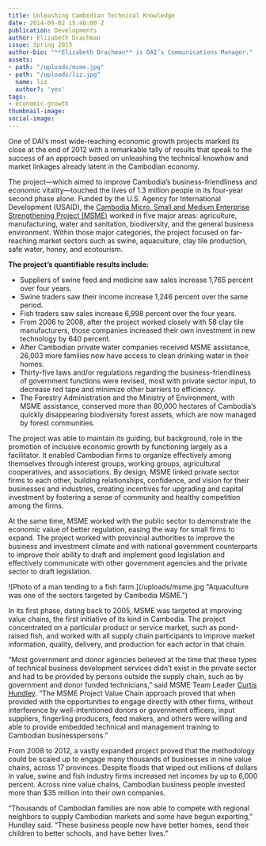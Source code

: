 ```yaml
---
title: Unleashing Cambodian Technical Knowledge
date: 2014-09-02 15:46:00 Z
publication: Developments
author: Elizabeth Drachman
issue: Spring 2013
author-bio: "**Elizabeth Drachman** is DAI’s Communications Manager."
assets:
- path: "/uploads/msme.jpg"
- path: "/uploads/liz.jpg"
  name: liz
  author?: 'yes'
tags:
- economic-growth
thumbnail-image:
social-image:
---
```


<p>One of DAI’s most wide-reaching economic growth projects marked its close at the end of 2012 with a remarkable tally of results that speak to the success of an approach based on unleashing the technical knowhow and market linkages already latent in the Cambodian economy.</p>


  <p>The project—which aimed to improve Cambodia’s business-friendliness and economic vitality—touched the lives of 1.3 million people in its four-year second phase alone. Funded by the U.S. Agency for International Development (USAID), the <a href="http://dai.com/our-work/projects/cambodia%E2%80%94micro-small-and-medium-enterprises-strengthening-2-project-msme-1-and-2">Cambodia Micro, Small and Medium Enterprise Strengthening Project (MSME)</a> worked in five major areas: agriculture, manufacturing, water and sanitation, biodiversity, and the general business environment. Within those major categories, the project focused on far-reaching market sectors such as swine, aquaculture, clay tile production, safe water, honey, and ecotourism.</p>
<aside>
<strong>The project’s quantifiable results include:</strong>
    <ul>
      <li>Suppliers of swine feed and medicine saw sales increase 1,765 percent over four years.</li>
      <li>Swine traders saw their income increase 1,246 percent over the same period.</li>
      <li>Fish traders saw sales increase 6,998 percent over the four years.</li>
      <li>From 2006 to 2008, after the project worked closely with 58 clay tile manufacturers, those companies increased their own investment in new technology by 640 percent.</li>
      <li>After Cambodian private water companies received MSME assistance, 26,003 more families now have access to clean drinking water in their homes.</li>
      <li>Thirty-five laws and/or regulations regarding the business-friendliness of government functions were revised, most with private sector input, to decrease red tape and minimize other barriers to efficiency.</li>
      <li>The Forestry Administration and the Ministry of Environment, with MSME assistance, conserved more than 80,000 hectares of Cambodia’s quickly disappearing biodiversity forest assets, which are now managed by forest communities.</li>
    </ul>
  </aside>
  <p>The project was able to maintain its guiding, but background, role in the promotion of inclusive economic growth by functioning largely as a facilitator. It enabled Cambodian firms to organize effectively among themselves through interest groups, working groups, agricultural cooperatives, and associations. By design, MSME linked private sector firms to each other, building relationships, confidence, and vision for their businesses and industries, creating incentives for upgrading and capital investment by fostering a sense of community and healthy competition among the firms.</p>
  <p>At the same time, MSME worked with the public sector to demonstrate the economic value of better regulation, easing the way for small firms to expand. The project worked with provincial authorities to improve the business and investment climate and with national government counterparts to improve their ability to draft and implement good legislation and effectively communicate with other government agencies and the private sector to draft legislation.</p>
  ![Photo of a man tending to a fish farm.](/uploads/msme.jpg "Aquaculture was one of the sectors targeted by Cambodia MSME.") 
  <p>In its first phase, dating back to 2005, MSME was targeted at improving value chains, the first initiative of its kind in Cambodia. The project concentrated on a particular product or service market, such as pond-raised fish, and worked with all supply chain participants to improve market information, quality, delivery, and production for each actor in that chain.</p>
  <p>“Most government and donor agencies believed at the time that these types of technical business development services didn’t exist in the private sector and had to be provided by persons outside the supply chain, such as by government and donor funded technicians,” said MSME Team Leader <a href="http://dai.com/who-we-are/our-team/curtis-hundley">Curtis Hundley</a>. “The MSME Project Value Chain approach proved that when provided with the opportunities to engage directly with other firms, without interference by well-intentioned donors or government officers, input suppliers, fingerling producers, feed makers, and others were willing and able to provide embedded technical and management training to Cambodian businesspersons.”</p>
  <p>From 2008 to 2012, a vastly expanded project proved that the methodology could be scaled up to engage many thousands of businesses in nine value chains, across 17 provinces. Despite floods that wiped out millions of dollars in value, swine and fish industry firms increased net incomes by up to 6,000 percent. Across nine value chains, Cambodian business people invested more than $35 million into their own companies.</p>
  <p>“Thousands of Cambodian families are now able to compete with regional neighbors to supply Cambodian markets and some have begun exporting,” Hundley said. “These business people now have better homes, send their children to better schools, and have better lives.”</p>
